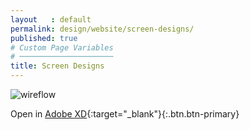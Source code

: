 ```yaml
---
layout   : default
permalink: design/website/screen-designs/
published: true
# Custom Page Variables
# ─────────────────────
title: Screen Designs
---
```


![wireflow](/1718-nmd3-project-broekaert_denuwelaere/assets/images/visualwebsite.jpg)

Open in [Adobe XD](https://xd.adobe.com/view/230b002c-1ccf-47aa-51f5-ae3dfa7b632c-553a/){:target="_blank"}{:.btn.btn-primary}